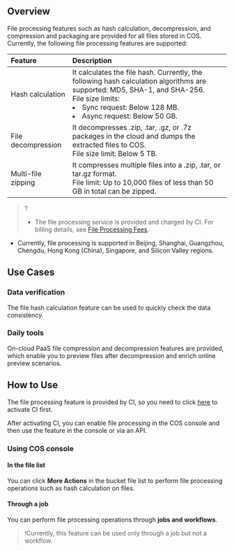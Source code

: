 ## Overview

File processing features such as hash calculation, decompression, and compression and packaging are provided for all files stored in COS. Currently, the following file processing features are supported:


| Feature | Description |
| :------------- | :----------------------------------------------------------- |
| Hash calculation | It calculates the file hash. Currently, the following hash calculation algorithms are supported: MD5, SHA-1, and SHA-256.<br>File size limits:<li>Sync request: Below 128 MB.<li>Async request: Below 50 GB. |
| File decompression | It decompresses .zip, .tar, .gz, or .7z packages in the cloud and dumps the extracted files to COS.<br>File size limit: Below 5 TB. |
| Multi-file zipping | It compresses multiple files into a .zip, .tar, or tar.gz format.<br>File limit: Up to 10,000 files of less than 50 GB in total can be zipped. |



>?
>
>- The file processing service is provided and charged by CI. For billing details, see [File Processing Fees](https://www.tencentcloud.com/document/product/1045/52070).
- Currently, file processing is supported in Beijing, Shanghai, Guangzhou, Chengdu, Hong Kong (China), Singapore, and Silicon Valley regions.

## Use Cases

### Data verification

The file hash calculation feature can be used to quickly check the data consistency.

### Daily tools

On-cloud PaaS file compression and decompression features are provided, which enable you to preview files after decompression and enrich online preview scenarios.

## How to Use

The file processing feature is provided by CI, so you need to click [here](https://console.cloud.tencent.com/ci) to activate CI first.

After activating CI, you can enable file processing in the COS console and then use the feature in the console or via an API.

### Using COS console

#### In the file list

You can click **More Actions** in the bucket file list to perform file processing operations such as hash calculation on files.

#### Through a job

You can perform file processing operations through **jobs and workflows**.

>!Currently, this feature can be used only through a job but not a workflow.



